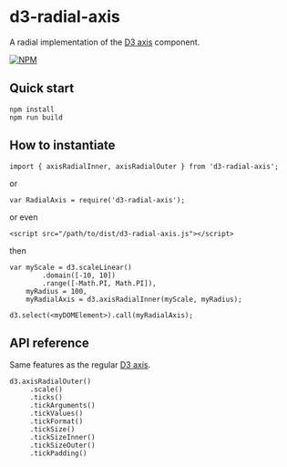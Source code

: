 # d3-radial-axis
A radial implementation of the [D3 axis](https://github.com/d3/d3-axis) component.

[![NPM](https://nodei.co/npm/d3-radial-axis.png?compact=true)](https://nodei.co/npm/d3-radial-axis/)

## Quick start

```
npm install
npm run build
```

## How to instantiate

```
import { axisRadialInner, axisRadialOuter } from 'd3-radial-axis';
```
or
```
var RadialAxis = require('d3-radial-axis');
```
or even
```
<script src="/path/to/dist/d3-radial-axis.js"></script>
```
then
```
var myScale = d3.scaleLinear()
        .domain([-10, 10])
        .range([-Math.PI, Math.PI]),
    myRadius = 100,
    myRadialAxis = d3.axisRadialInner(myScale, myRadius);

d3.select(<myDOMElement>).call(myRadialAxis);
```

## API reference

Same features as the regular [D3 axis](https://github.com/d3/d3-axis#api-reference).

```
d3.axisRadialOuter()
     .scale()
     .ticks()
     .tickArguments()
     .tickValues()
     .tickFormat()
     .tickSize()
     .tickSizeInner()
     .tickSizeOuter()
     .tickPadding()
```